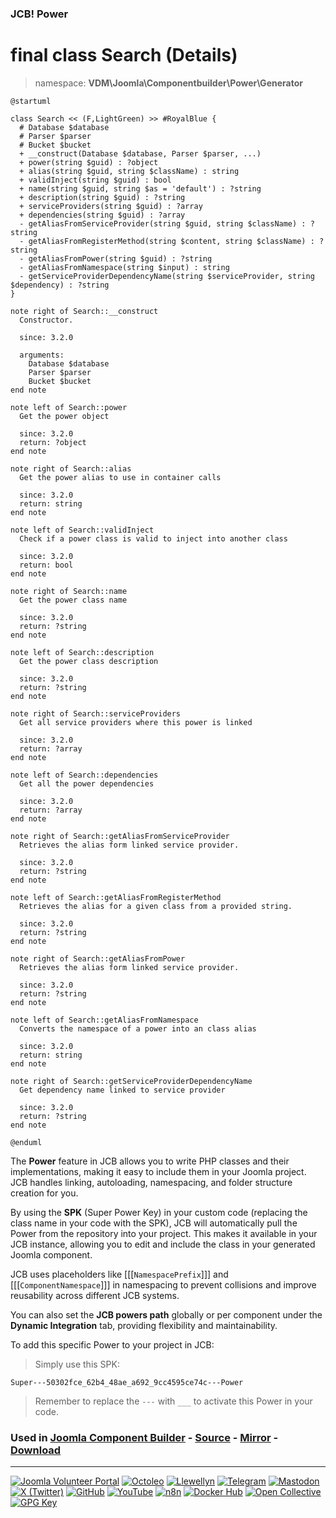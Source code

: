 ### JCB! Power
# final class Search (Details)
> namespace: **VDM\Joomla\Componentbuilder\Power\Generator**

```uml
@startuml

class Search << (F,LightGreen) >> #RoyalBlue {
  # Database $database
  # Parser $parser
  # Bucket $bucket
  + __construct(Database $database, Parser $parser, ...)
  + power(string $guid) : ?object
  + alias(string $guid, string $className) : string
  + validInject(string $guid) : bool
  + name(string $guid, string $as = 'default') : ?string
  + description(string $guid) : ?string
  + serviceProviders(string $guid) : ?array
  + dependencies(string $guid) : ?array
  - getAliasFromServiceProvider(string $guid, string $className) : ?string
  - getAliasFromRegisterMethod(string $content, string $className) : ?string
  - getAliasFromPower(string $guid) : ?string
  - getAliasFromNamespace(string $input) : string
  - getServiceProviderDependencyName(string $serviceProvider, string $dependency) : ?string
}

note right of Search::__construct
  Constructor.

  since: 3.2.0
  
  arguments:
    Database $database
    Parser $parser
    Bucket $bucket
end note

note left of Search::power
  Get the power object

  since: 3.2.0
  return: ?object
end note

note right of Search::alias
  Get the power alias to use in container calls

  since: 3.2.0
  return: string
end note

note left of Search::validInject
  Check if a power class is valid to inject into another class

  since: 3.2.0
  return: bool
end note

note right of Search::name
  Get the power class name

  since: 3.2.0
  return: ?string
end note

note left of Search::description
  Get the power class description

  since: 3.2.0
  return: ?string
end note

note right of Search::serviceProviders
  Get all service providers where this power is linked

  since: 3.2.0
  return: ?array
end note

note left of Search::dependencies
  Get all the power dependencies

  since: 3.2.0
  return: ?array
end note

note right of Search::getAliasFromServiceProvider
  Retrieves the alias form linked service provider.

  since: 3.2.0
  return: ?string
end note

note left of Search::getAliasFromRegisterMethod
  Retrieves the alias for a given class from a provided string.

  since: 3.2.0
  return: ?string
end note

note right of Search::getAliasFromPower
  Retrieves the alias form linked service provider.

  since: 3.2.0
  return: ?string
end note

note left of Search::getAliasFromNamespace
  Converts the namespace of a power into an class alias

  since: 3.2.0
  return: string
end note

note right of Search::getServiceProviderDependencyName
  Get dependency name linked to service provider

  since: 3.2.0
  return: ?string
end note

@enduml
```

The **Power** feature in JCB allows you to write PHP classes and their implementations,
making it easy to include them in your Joomla project. JCB handles linking, autoloading,
namespacing, and folder structure creation for you.

By using the **SPK** (Super Power Key) in your custom code (replacing the class name
in your code with the SPK), JCB will automatically pull the Power from the repository
into your project. This makes it available in your JCB instance, allowing you to edit
and include the class in your generated Joomla component.

JCB uses placeholders like [[[`NamespacePrefix`]]] and [[[`ComponentNamespace`]]] in
namespacing to prevent collisions and improve reusability across different JCB systems.

You can also set the **JCB powers path** globally or per component under the
**Dynamic Integration** tab, providing flexibility and maintainability.

To add this specific Power to your project in JCB:

> Simply use this SPK:
```
Super---50302fce_62b4_48ae_a692_9cc4595ce74c---Power
```
> Remember to replace the `---` with `___` to activate this Power in your code.

### Used in [Joomla Component Builder](https://www.joomlacomponentbuilder.com) - [Source](https://git.vdm.dev/joomla/Component-Builder) - [Mirror](https://github.com/vdm-io/Joomla-Component-Builder) - [Download](https://git.vdm.dev/joomla/pkg-component-builder/releases)

---
[![Joomla Volunteer Portal](https://img.shields.io/badge/-Joomla-gold?logo=joomla)](https://volunteers.joomla.org/joomlers/1396-llewellyn-van-der-merwe "Join Llewellyn on the Joomla Volunteer Portal: Shaping the Future Together!") [![Octoleo](https://img.shields.io/badge/-Octoleo-black?logo=linux)](https://git.vdm.dev/octoleo "--quiet") [![Llewellyn](https://img.shields.io/badge/-Llewellyn-ffffff?logo=gitea)](https://git.vdm.dev/Llewellyn "Collaborate and Innovate with Llewellyn on Git: Building a Better Code Future!") [![Telegram](https://img.shields.io/badge/-Telegram-blue?logo=telegram)](https://t.me/Joomla_component_builder "Join Llewellyn and the Community on Telegram: Building Joomla Components Together!") [![Mastodon](https://img.shields.io/badge/-Mastodon-9e9eec?logo=mastodon)](https://joomla.social/@llewellyn "Connect and Engage with Llewellyn on Joomla Social: Empowering Communities, One Post at a Time!") [![X (Twitter)](https://img.shields.io/badge/-X-black?logo=x)](https://x.com/llewellynvdm "Join the Conversation with Llewellyn on X: Where Ideas Take Flight!") [![GitHub](https://img.shields.io/badge/-GitHub-181717?logo=github)](https://github.com/Llewellynvdm "Build, Innovate, and Thrive with Llewellyn on GitHub: Turning Ideas into Impact!") [![YouTube](https://img.shields.io/badge/-YouTube-ff0000?logo=youtube)](https://www.youtube.com/@OctoYou "Explore, Learn, and Create with Llewellyn on YouTube: Your Gateway to Inspiration!") [![n8n](https://img.shields.io/badge/-n8n-black?logo=n8n)](https://n8n.io/creators/octoleo "Effortless Automation and Impactful Workflows with Llewellyn on n8n!") [![Docker Hub](https://img.shields.io/badge/-Docker-grey?logo=docker)](https://hub.docker.com/u/llewellyn "Llewellyn on Docker: Containerize Your Creativity!") [![Open Collective](https://img.shields.io/badge/-Donate-green?logo=opencollective)](https://opencollective.com/joomla-component-builder "Donate towards JCB: Help Llewellyn financially so he can continue developing this great tool!") [![GPG Key](https://img.shields.io/badge/-GPG-blue?logo=gnupg)](https://git.vdm.dev/Llewellyn/gpg "Unlock Trust and Security with Llewellyn's GPG Key: Your Gateway to Verified Connections!")